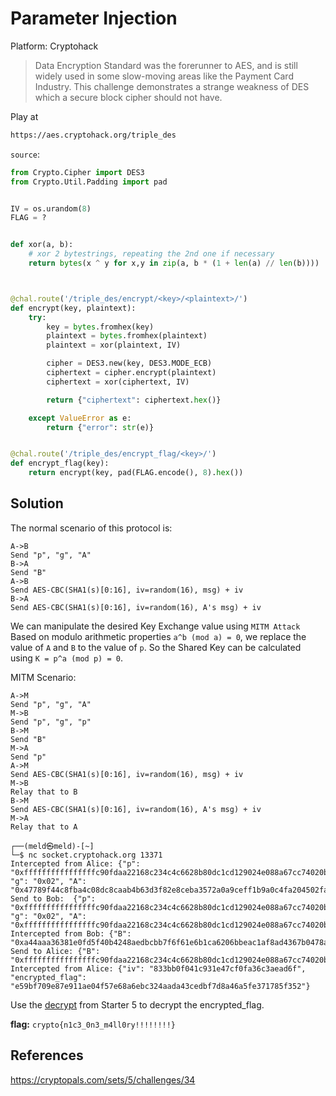# Parameter Injection

Platform: Cryptohack

> Data Encryption Standard was the forerunner to AES, and is still widely used in some slow-moving areas like the Payment Card Industry. This challenge demonstrates a strange weakness of DES which a secure block cipher should not have.

Play at

```bash
https://aes.cryptohack.org/triple_des
```

`source`:

```python
from Crypto.Cipher import DES3
from Crypto.Util.Padding import pad


IV = os.urandom(8)
FLAG = ?


def xor(a, b):
    # xor 2 bytestrings, repeating the 2nd one if necessary
    return bytes(x ^ y for x,y in zip(a, b * (1 + len(a) // len(b))))



@chal.route('/triple_des/encrypt/<key>/<plaintext>/')
def encrypt(key, plaintext):
    try:
        key = bytes.fromhex(key)
        plaintext = bytes.fromhex(plaintext)
        plaintext = xor(plaintext, IV)

        cipher = DES3.new(key, DES3.MODE_ECB)
        ciphertext = cipher.encrypt(plaintext)
        ciphertext = xor(ciphertext, IV)

        return {"ciphertext": ciphertext.hex()}

    except ValueError as e:
        return {"error": str(e)}


@chal.route('/triple_des/encrypt_flag/<key>/')
def encrypt_flag(key):
    return encrypt(key, pad(FLAG.encode(), 8).hex())
```

## Solution

The normal scenario of this protocol is:

```console
A->B
Send "p", "g", "A"
B->A
Send "B"
A->B
Send AES-CBC(SHA1(s)[0:16], iv=random(16), msg) + iv
B->A
Send AES-CBC(SHA1(s)[0:16], iv=random(16), A's msg) + iv
```

We can manipulate the desired Key Exchange value using `MITM Attack`
Based on modulo arithmetic properties `a^b (mod a) = 0`, we replace the value of `A` and `B` to the value of `p`. So the Shared Key can be calculated using `K = p^a (mod p) = 0`.

MITM Scenario:

```console
A->M
Send "p", "g", "A"
M->B
Send "p", "g", "p"
B->M
Send "B"
M->A
Send "p"
A->M
Send AES-CBC(SHA1(s)[0:16], iv=random(16), msg) + iv
M->B
Relay that to B
B->M
Send AES-CBC(SHA1(s)[0:16], iv=random(16), A's msg) + iv
M->A
Relay that to A
```

```console
┌──(meld㉿meld)-[~]
└─$ nc socket.cryptohack.org 13371
Intercepted from Alice: {"p": "0xffffffffffffffffc90fdaa22168c234c4c6628b80dc1cd129024e088a67cc74020bbea63b139b22514a08798e3404ddef9519b3cd3a431b302b0a6df25f14374fe1356d6d51c245e485b576625e7ec6f44c42e9a637ed6b0bff5cb6f406b7edee386bfb5a899fa5ae9f24117c4b1fe649286651ece45b3dc2007cb8a163bf0598da48361c55d39a69163fa8fd24cf5f83655d23dca3ad961c62f356208552bb9ed529077096966d670c354e4abc9804f1746c08ca237327ffffffffffffffff", "g": "0x02", "A": "0x47789f44c8fba4c08dc8caab4b63d3f82e8ceba3572a0a9ceff1b9a0c4fa204502fa5c45c34d641f6f96089f6c1124e103b71fee34c95e65bfa276f0549fc3ed879d3d87526609841ed736f2847b2730c434d9f6917836bfa37959842e9c801249c776dececf6cb6a46d21eb1255ffaccd7e6553da448a432c6462718f7ced3878c14e7d66315e4d4093694af5d04590cbfba495f047fd06e487862735fa6380d0b6f48841e2b8cdc12700c71b45965e62bc52a2df6e418090309770fb0ebfcc"}
Send to Bob:  {"p": "0xffffffffffffffffc90fdaa22168c234c4c6628b80dc1cd129024e088a67cc74020bbea63b139b22514a08798e3404ddef9519b3cd3a431b302b0a6df25f14374fe1356d6d51c245e485b576625e7ec6f44c42e9a637ed6b0bff5cb6f406b7edee386bfb5a899fa5ae9f24117c4b1fe649286651ece45b3dc2007cb8a163bf0598da48361c55d39a69163fa8fd24cf5f83655d23dca3ad961c62f356208552bb9ed529077096966d670c354e4abc9804f1746c08ca237327ffffffffffffffff", "g": "0x02", "A": "0xffffffffffffffffc90fdaa22168c234c4c6628b80dc1cd129024e088a67cc74020bbea63b139b22514a08798e3404ddef9519b3cd3a431b302b0a6df25f14374fe1356d6d51c245e485b576625e7ec6f44c42e9a637ed6b0bff5cb6f406b7edee386bfb5a899fa5ae9f24117c4b1fe649286651ece45b3dc2007cb8a163bf0598da48361c55d39a69163fa8fd24cf5f83655d23dca3ad961c62f356208552bb9ed529077096966d670c354e4abc9804f1746c08ca237327ffffffffffffffff"}
Intercepted from Bob: {"B": "0xa44aaa36381e0fd5f40b4248aedbcbb7f6f61e6b1ca6206bbeac1af8ad4367b0478a01f9282338b741865ba6b71a919806a140bfb4ab0bfb81099c84746db56f2d7972ac5e5205fa7c8cfe4ecc298312947db9f3e0833f3fbd638218cef8dacb6e2c5f535c6c08b04fbde9eaee890c2820c4469f17687a8d3b4af9cd27af0380462ed72e7ea391659f40078a5336e0586e7b64aa421d469454001227c0ecaeceade0598f65cc3cbb558e5b4c624bf49d78aed09771c5abb90394e5cb6d330860"}
Send to Alice: {"B": "0xffffffffffffffffc90fdaa22168c234c4c6628b80dc1cd129024e088a67cc74020bbea63b139b22514a08798e3404ddef9519b3cd3a431b302b0a6df25f14374fe1356d6d51c245e485b576625e7ec6f44c42e9a637ed6b0bff5cb6f406b7edee386bfb5a899fa5ae9f24117c4b1fe649286651ece45b3dc2007cb8a163bf0598da48361c55d39a69163fa8fd24cf5f83655d23dca3ad961c62f356208552bb9ed529077096966d670c354e4abc9804f1746c08ca237327ffffffffffffffff"}
Intercepted from Alice: {"iv": "833bb0f041c931e47cf0fa36c3aead6f", "encrypted_flag": "e59bf709e87e911ae04f57e68a6ebc324aada43cedbf7d8a46a5fe371785f352"}
```

Use the [decrypt](https://github.com/wildanwalidany/CryptoCTF-Writeups/blob/main/Public-Key%20Cryptography/Diffie-Hellman/Starter_5.md) from Starter 5 to decrypt the encrypted_flag.

**flag:** `crypto{n1c3_0n3_m4ll0ry!!!!!!!!}`

## References

<https://cryptopals.com/sets/5/challenges/34>
